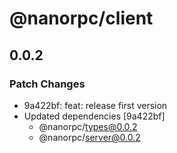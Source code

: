 # @nanorpc/client

## 0.0.2

### Patch Changes

- 9a422bf: feat: release first version
- Updated dependencies [9a422bf]
  - @nanorpc/types@0.0.2
  - @nanorpc/server@0.0.2

